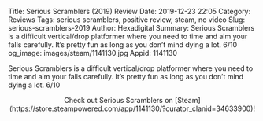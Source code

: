 Title: Serious Scramblers (2019) Review
Date: 2019-12-23 22:05
Category: Reviews
Tags: serious scramblers, positive review, steam, no video
Slug: serious-scramblers-2019
Author: Hexadigital
Summary: Serious Scramblers is a difficult vertical/drop platformer where you need to time and aim your falls carefully. It’s pretty fun as long as you don’t mind dying a lot. 6/10
og_image: images/steam/1141130.jpg
Appid: 1141130

Serious Scramblers is a difficult vertical/drop platformer where you need to time and aim your falls carefully. It’s pretty fun as long as you don’t mind dying a lot. 6/10

<center>Check out Serious Scramblers on [Steam](https://store.steampowered.com/app/1141130/?curator_clanid=34633900)!</center>